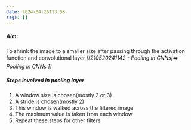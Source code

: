 ```yaml
---
date: 2024-04-26T13:58
tags: []
---
```

##### **Aim**:
To shrink the image to a smaller size after passing through the activation function and convolutional layer
*[[210520241142 - Pooling in CNNs|➡️ Pooling in CNNs ]]*
##### **Steps involved in pooling layer**
1. A window size is chosen(mostly 2 or 3)
2. A stride is chosen(mostly 2)
3. This window is walked across the filtered image
4. The maximum value is taken from each window
5. Repeat these steps for other filters
